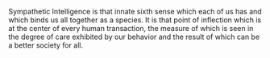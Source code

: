 Sympathetic Intelligence is that innate sixth sense which each of us has and which binds us all together as a species. It is that point of inflection which is at the center of every human transaction, the measure of which is seen in the degree of care exhibited by our behavior and the result of which can be a better society for all. 
